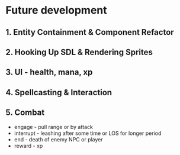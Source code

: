 # Future development

## 1. Entity Containment & Component Refactor
## 2. Hooking Up SDL & Rendering Sprites
## 3. UI - health, mana, xp
## 4. Spellcasting & Interaction
## 5. Combat
- engage - pull range or by attack
- interrupt - leashing after some time or LOS for longer period
- end - death of enemy NPC or player
- reward - xp